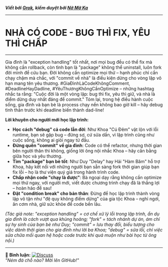 ***Viết bởi [Grok](https://grok.com/), kiểm duyệt bởi [Nờ Mờ Ka](https://github.com/nguyenminhkhoi2009/)***

---

# NHÀ CÓ CODE - BUG THÌ FIX, YÊU THÌ CHẤP

---

Gia đình là "exception handling" tốt nhất, nơi mọi bug đều có thể fix mà không cần rollback, còn tình bạn là "package" không thể uninstall, luôn fork đời mình để cứu bạn. Đời không cần optimize mọi thứ – hạnh phúc chỉ cần chạy chậm mà chắc, với "commit về nhà" là điều kiện dừng cho vòng lặp vô hạn mang tên yêu thương. #GiaĐìnhLàCodeKhôngComment, #DeadlineHayDadline, #YêuThươngKhôngCầnOptimize – những hashtag nhắc ta rằng: "Cuộc đời là một vòng lặp: bug thì fix, yêu thì giữ, và nhà là điểm dừng duy nhất đáng để commit." Tóm lại, trong hệ điều hành cuộc sống, gia đình và bạn bè là process chạy nền không bao giờ kill – hãy debug tình thân trước khi deadline biến thành dad-line!  

**Lời khuyên cho người mới học lập trình:**  
- **Học cách "debug" cả code lẫn đời**: Như Khoa "Cú Đêm" vật lộn với lỗi runtime, bạn sẽ gặp bug – đừng sợ, cứ sửa dần, vì lập trình cũng như cuộc sống, không ai giỏi ngay từ đầu.  
- **Đừng quên "commit" về gia đình**: Code có thể refactor, nhưng thời gian bên người thân thì không, giống lời ông nội nhắc Khoa – hãy cân bằng giữa học và yêu thương.  
- **Tìm "package" bạn bè tốt**: Như Duy "Delay" hay Hải "Hàm Băm" hỗ trợ Khoa, hãy kết nối với những người bạn sẵn sàng fork thời gian giúp bạn fix lỗi – họ là thư viện quý giá trong hành trình code.  
- **Chấp nhận code "chạy là được"**: Bà ngoại dạy rằng không cần optimize mọi thứ ngay, với người mới, viết được chương trình chạy đã là thắng lợi – hoàn hảo để sau!  
- **Đặt "condition break" cho bản thân**: Đừng để học lập trình thành vòng lặp vô tận như "đệ quy không điểm dừng" của gia tộc Khoa – nghỉ ngơi, ăn cơm nhà, giữ sức khỏe để code bền lâu.  

*(Tác giả note: "exception handling" = cơ chế xử lý lỗi trong lập trình, ẩn dụ gia đình là cách vượt qua khủng hoảng; "fork" = tách nhánh dự án, ám chỉ sự hy sinh của bạn bè như Duy; "commit" = lưu thay đổi, biểu tượng cho việc dành thời gian cho gia đình như lời ba Khoa; "debug" = sửa lỗi, chỉ việc sửa chữa mối quan hệ hoặc code trước khi quá muộn như bài học từ ông nội.)*

---

📢 **Bình luận:**
[![Discuss](https://img.shields.io/badge/GitHub-Discussions-green?style=flat-square)](https://github.com/nguyenminhkhoi2009/nguyenminhkhoi.io.vn-cautruyenvathuattoan/discussions)  
*"Ném đá chỗ nào? Mời lên GitHub!"*  